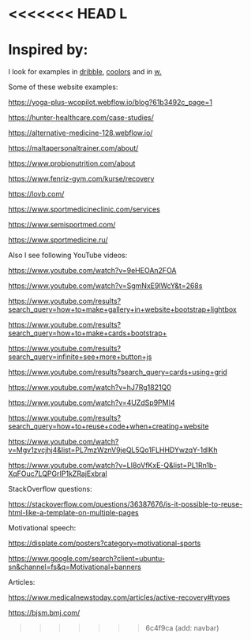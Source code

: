 <<<<<<< HEAD
L
=======
# Inspired by:

I look for examples in [dribble](https://dribbble.com/shots/25639750-Watch-shopping-store-web-ui-design), [coolors](https://coolors.co/5efc8d-546a76-bcbdc0-993955-000000) and in [w.](https://www.awwwards.com/) 

Some of these website examples:

https://yoga-plus-wcopilot.webflow.io/blog?61b3492c_page=1

https://hunter-healthcare.com/case-studies/

https://alternative-medicine-128.webflow.io/

https://maltapersonaltrainer.com/about/

https://www.probionutrition.com/about

https://www.fenriz-gym.com/kurse/recovery

https://lovb.com/

https://www.sportmedicineclinic.com/services

https://www.semisportmed.com/

https://www.sportmedicine.ru/

Also I see following YouTube videos:

https://www.youtube.com/watch?v=9eHEOAn2FOA

https://www.youtube.com/watch?v=SgmNxE9lWcY&t=268s

https://www.youtube.com/results?search_query=how+to+make+gallery+in+website+bootstrap+lightbox

https://www.youtube.com/results?search_query=how+to+make+cards+bootstrap+

https://www.youtube.com/results?search_query=infinite+see+more+button+js

https://www.youtube.com/results?search_query=cards+using+grid

https://www.youtube.com/watch?v=hJ7Rg1821Q0

https://www.youtube.com/watch?v=4UZdSp9PMI4

https://www.youtube.com/results?search_query=how+to+reuse+code+when+creating+website

https://www.youtube.com/watch?v=Mgv1zvcjhj4&list=PL7mzWznV9jeQL5Qo1FLHHDYwzqY-1dlKh

https://www.youtube.com/watch?v=LI8oVfKxE-Q&list=PL1Rn1b-XqFOuc7LQPGrIP1kZRajExbral

StackOverflow questions:

https://stackoverflow.com/questions/36387676/is-it-possible-to-reuse-html-like-a-template-on-multiple-pages

Motivational speech:

https://displate.com/posters?category=motivational-sports

https://www.google.com/search?client=ubuntu-sn&channel=fs&q=Motivational+banners

Articles:

https://www.medicalnewstoday.com/articles/active-recovery#types

https://bjsm.bmj.com/
>>>>>>> 6c4f9ca (add: navbar)
